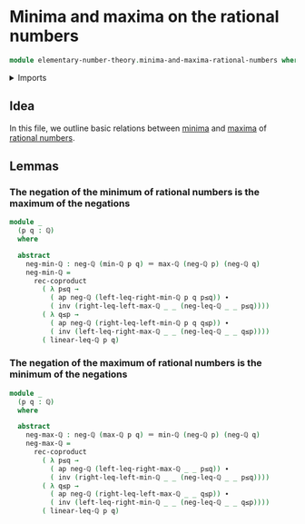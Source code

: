 # Minima and maxima on the rational numbers

```agda
module elementary-number-theory.minima-and-maxima-rational-numbers where
```

<details><summary>Imports</summary>

```agda
open import elementary-number-theory.inequality-rational-numbers
open import elementary-number-theory.maximum-rational-numbers
open import elementary-number-theory.minimum-rational-numbers
open import elementary-number-theory.rational-numbers

open import foundation.action-on-identifications-functions
open import foundation.coproduct-types
open import foundation.identity-types
```

</details>

## Idea

In this file, we outline basic relations between
[minima](elementary-number-theory.minimum-rational-numbers.md) and
[maxima](elementary-number-theory.maximum-rational-numbers.md) of
[rational numbers](elementary-number-theory.rational-numbers.md).

## Lemmas

### The negation of the minimum of rational numbers is the maximum of the negations

```agda
module _
  (p q : ℚ)
  where

  abstract
    neg-min-ℚ : neg-ℚ (min-ℚ p q) ＝ max-ℚ (neg-ℚ p) (neg-ℚ q)
    neg-min-ℚ =
      rec-coproduct
        ( λ p≤q →
          ( ap neg-ℚ (left-leq-right-min-ℚ p q p≤q)) ∙
          ( inv (right-leq-left-max-ℚ _ _ (neg-leq-ℚ _ _ p≤q))))
        ( λ q≤p →
          ( ap neg-ℚ (right-leq-left-min-ℚ p q q≤p)) ∙
          ( inv (left-leq-right-max-ℚ _ _ (neg-leq-ℚ _ _ q≤p))))
        ( linear-leq-ℚ p q)
```

### The negation of the maximum of rational numbers is the minimum of the negations

```agda
module _
  (p q : ℚ)
  where

  abstract
    neg-max-ℚ : neg-ℚ (max-ℚ p q) ＝ min-ℚ (neg-ℚ p) (neg-ℚ q)
    neg-max-ℚ =
      rec-coproduct
        ( λ p≤q →
          ( ap neg-ℚ (left-leq-right-max-ℚ _ _ p≤q)) ∙
          ( inv (right-leq-left-min-ℚ _ _ (neg-leq-ℚ _ _ p≤q))))
        ( λ q≤p →
          ( ap neg-ℚ (right-leq-left-max-ℚ _ _ q≤p)) ∙
          ( inv (left-leq-right-min-ℚ _ _ (neg-leq-ℚ _ _ q≤p))))
        ( linear-leq-ℚ p q)
```
